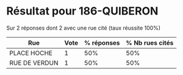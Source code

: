 # Résultat pour 186-QUIBERON

Sur 2 réponses dont 2 avec une rue cité (taux réussite 100%)

| Rue | Vote | % réponses | % Nb rues cités|
|-----|------|------------|----------------|
| PLACE HOCHE | 1 | 50% | 50%|
| RUE DE VERDUN | 1 | 50% | 50%|

